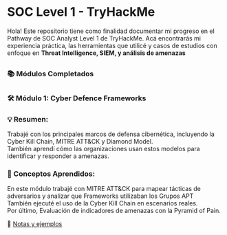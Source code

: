 # SOC Level 1 - TryHackMe
Hola! Este repositorio tiene como finalidad documentar mi progreso en el Pathway de SOC Analyst Level 1 de TryHackMe. 
Acá encontrarás mi experiencia práctica, las herramientas que utilicé y casos de estudios con enfoque en **Threat Intelligence, SIEM, y análisis de amenazas**
##

### 📚 Módulos Completados
##
### 🛠️ Módulo 1: Cyber Defence Frameworks  
  
### 💡 Resumen: 
Trabajé con los principales marcos de defensa cibernética, incluyendo la Cyber Kill Chain, MITRE ATT&CK y Diamond Model.  
También aprendí cómo las organizaciones usan estos modelos para identificar y responder a amenazas.

### 📢 Conceptos Aprendidos:

En este módulo trabajé con MITRE ATT&CK para mapear tácticas de adversarios y analizar que Frameworks utilizaban los Grupos APT  
También ejecuté el uso de la Cyber Kill Chain en escenarios reales.  
Por último, Evaluación de indicadores de amenazas con la Pyramid of Pain.  
  
📌 [Notas y ejemplos](./Modulo1_Cyber_Defence_Frameworks/README.md)
